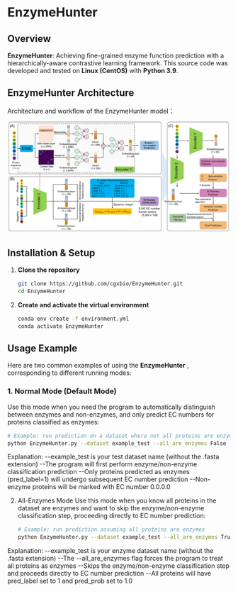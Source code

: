 # EnzymeHunter

## Overview

**EnzymeHunter**: Achieving fine-grained enzyme function prediction with a hierarchically-aware contrastive learning framework.
This source code was developed and tested on **Linux (CentOS)** with **Python 3.9**.

## EnzymeHunter Architecture

Architecture and workflow of the EnzymeHunter model：

![EnzymeHunter Architecture](png/Architecture_EnzymeHunter.png)

## Installation & Setup

1. **Clone the repository**

   ```bash
   git clone https://github.com/cgxbio/EnzymeHunter.git
   cd EnzymeHunter
   ```
2. **Create and activate the virtual environment**

   ```bash
   conda env create -f environment.yml
   conda activate EnzymeHunter
   ```

## Usage Example

Here are two common examples of using the  **EnzymeHunter** , corresponding to different running modes:

### 1. Normal Mode (Default Mode)

Use this mode when you need the program to automatically distinguish between enzymes and non-enzymes, and only predict EC numbers for proteins classified as enzymes:

```bash
# Example: run prediction on a dataset where not all proteins are enzymes
python EnzymeHunter.py --dataset example_test --all_are_enzymes False
```

Explanation:
--example_test is your test dataset name (without the .fasta extension)
--The program will first perform enzyme/non-enzyme classification prediction
--Only proteins predicted as enzymes (pred_label=1) will undergo subsequent EC number prediction
--Non-enzyme proteins will be marked with EC number 0.0.0.0

2. All-Enzymes Mode
   Use this mode when you know all proteins in the dataset are enzymes and want to skip the enzyme/non-enzyme classification step, proceeding directly to EC number prediction:

   ```bash
   # Example: run prediction assuming all proteins are enzymes
   python EnzymeHunter.py --dataset example_test --all_are_enzymes True

   ```

Explanation:
--example_test is your enzyme dataset name (without the .fasta extension)
--The --all_are_enzymes flag forces the program to treat all proteins as enzymes
--Skips the enzyme/non-enzyme classification step and proceeds directly to EC number prediction
--All proteins will have pred_label set to 1 and pred_prob set to 1.0
